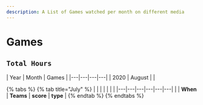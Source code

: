 ```yaml
---
description: A List of Games watched per month on different media
---
```

# Games

## `Total Hours` 
| Year  | Month | Games |
|---|---|---|---|
| 2020  | August |   |

{% tabs %}
{% tab title="July" %}
|   |   |   |   |   |   |
|---|---|---|---|---|---|
|  | **When** | **Teams** | **score** | **type** |
{% endtab %}
{% endtabs %}